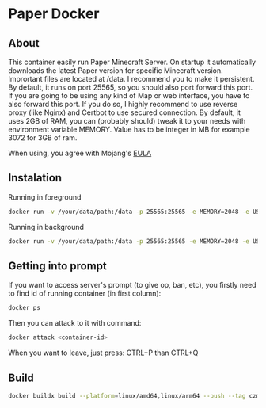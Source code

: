 # Paper Docker

## About
This container easily run Paper Minecraft Server. On startup it automatically downloads the latest Paper version for specific Minecraft version. Imprortant files are located at /data. I recommend you to make it persistent. By default, it runs on port 25565, so you should also port forward this port. If you are going to be using any kind of Map or web interface, you have to also forward this port. If you do so, I highly recommend to use reverse proxy (like Nginx) and Certbot to use secured connection. By default, it uses 2GB of RAM, you can (probably should) tweak it to your needs with environment variable MEMORY. Value has to be integer in MB for example 3072 for 3GB of ram.

When using, you agree with Mojang's [EULA](https://account.mojang.com/documents/minecraft_eula)

## Instalation
Running in foreground
```bash
docker run -v /your/data/path:/data -p 25565:25565 -e MEMORY=2048 -e USER_ID=1000 -e GROUP_ID=1000 --name my-paper-server --rm -ti czm1k3/paper-docker
```

Running in background
```bash
docker run -v /your/data/path:/data -p 25565:25565 -e MEMORY=2048 -e USER_ID=1000 -e GROUP_ID=1000 --restart unless-stopped --name my-paper-server -tid czm1k3/paper-docker
```

## Getting into prompt
If you want to access server's prompt (to give op, ban, etc), you firstly need to find id of running container (in first column):
```bash
docker ps
```
Then you can attack to it with command:
```bash
docker attack <container-id>
```
When you want to leave, just press: CTRL+P than CTRL+Q

## Build
```bash
docker buildx build --platform=linux/amd64,linux/arm64 --push --tag czm1k3/paper-docker .
```
